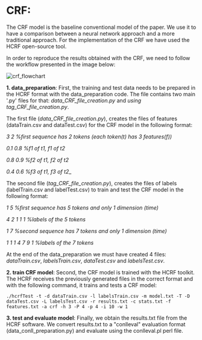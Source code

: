 # CRF:

The CRF model is the baseline conventional model of the paper. We use it to have a comparison between a neural network approach and a more traditional approach. For the implementation of the CRF we have used the HCRF open-source tool.

In order to reproduce the results obtained with the CRF, we need to follow the workflow presented in the image below:

![crf_flowchart](https://user-images.githubusercontent.com/23091295/29344532-e7a7a426-827b-11e7-9cae-d6870c8fbdd5.jpg)

__1. data_preparation__: First, the training and test data needs to be prepared in the HCRF format with the data_preparation code. The file contains two main '.py' files for that: _data_CRF_file_creation.py_ and _using tag_CRF_file_creation.py_. 

The first file (_data_CRF_file_creation.py_), creates the files of features (dataTrain.csv and dataTest.csv) for the CRF model in the following format:

_3    2    %first sequence has 2 tokens (each token(t) has 3 features(f))_

_0.1    0.8    %f1 of t1, f1 of t2_

_0.8    0.9    %f2 of t1, f2 of t2_

_0.4    0.6    %f3 of t1, f3 of t2__

The second file (_tag_CRF_file_creation.py_), creates the files of labels (labelTrain.csv and labelTest.csv) to train and test the CRF model in the following format:

_1 5 %first sequence has 5 tokens and only 1 dimension (time)_

_4 2 1 1 1 %labels of the 5 tokens_

_1 7 %second sequence has 7 tokens and only 1 dimension (time)_

_1 1 1 4 7 9 1 %labels of the 7 tokens_

At the end of the data_preparation we must have created 4 files: _dataTrain.csv_, _labelsTrain.csv_, _dataTest.csv_ and _labelsTest.csv_.

__2. train CRF model__: Second, the CRF model is trained with the HCRF toolkit. The HCRF receives the previously generated files in the correct format and with the following command, it trains and tests a CRF model:

```
./hcrfTest -t -d dataTrain.csv -l labelsTrain.csv -m model.txt -T -D dataTest.csv -L labelsTest.csv -r results.txt -c stats.txt -f features.txt -a crf -h 3 -P 4 -p 4 -i 10 -w 1
```


__3. test and evaluate model__: Finally, we obtain the results.txt file from the HCRF software. We convert results.txt to a "conlleval" evaluation format (data_conll_preparation.py) and evaluate using the conlleval.pl perl file.



